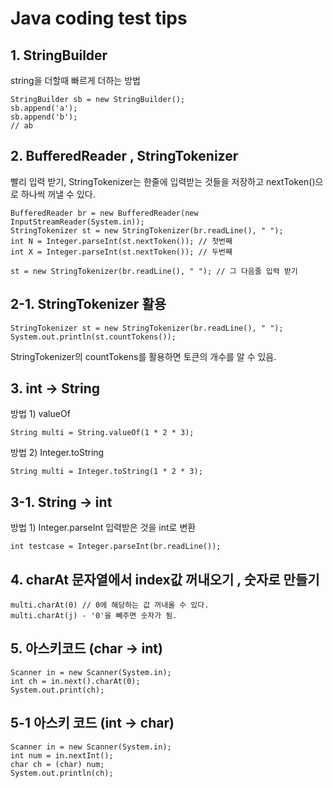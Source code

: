 # Java coding test tips

## 1. StringBuilder
string을 더할때 빠르게 더하는 방법
```
StringBuilder sb = new StringBuilder();
sb.append('a');
sb.append('b');
// ab
```

## 2. BufferedReader , StringTokenizer 
빨리 입력 받기, StringTokenizer는 한줄에 입력받는 것들을 저장하고 nextToken()으로 하나씩 꺼낼 수 있다.
```
BufferedReader br = new BufferedReader(new InputStreamReader(System.in));
StringTokenizer st = new StringTokenizer(br.readLine(), " ");
int N = Integer.parseInt(st.nextToken()); // 첫번째 
int X = Integer.parseInt(st.nextToken()); // 두번째

st = new StringTokenizer(br.readLine(), " "); // 그 다음줄 입력 받기
```

## 2-1. StringTokenizer 활용
```
StringTokenizer st = new StringTokenizer(br.readLine(), " ");
System.out.println(st.countTokens());
```
StringTokenizer의 countTokens를 활용하면 토큰의 개수를 알 수 있음.


## 3. int -> String
방법 1) valueOf
```
String multi = String.valueOf(1 * 2 * 3);
```
방법 2) Integer.toString
```
String multi = Integer.toString(1 * 2 * 3);
```

## 3-1. String -> int
방법 1) Integer.parseInt
입력받은 것을 int로 변환
```
int testcase = Integer.parseInt(br.readLine());
```

## 4. charAt 문자열에서 index값 꺼내오기 , 숫자로 만들기
```
multi.charAt(0) // 0에 해당하는 값 꺼내올 수 있다.
multi.charAt(j) - '0'을 빼주면 숫자가 됨.
```

## 5. 아스키코드 (char -> int)
```
Scanner in = new Scanner(System.in);
int ch = in.next().charAt(0);
System.out.print(ch);
```

## 5-1 아스키 코드 (int -> char)
```
Scanner in = new Scanner(System.in);
int num = in.nextInt();
char ch = (char) num;
System.out.println(ch);
```




